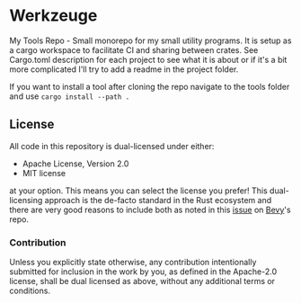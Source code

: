 # Werkzeuge
My Tools Repo - Small monorepo for my small utility programs.
It is setup as a cargo workspace to facilitate CI and sharing between crates.
See Cargo.toml description for each project to see what it is about or if it's a bit more complicated I'll try to add a readme in the project folder.

If you want to install a tool after cloning the repo navigate to the tools folder and use `cargo install --path .`

## License

All code in this repository is dual-licensed under either:

- Apache License, Version 2.0
- MIT license

at your option.
This means you can select the license you prefer!
This dual-licensing approach is the de-facto standard in the Rust ecosystem and there are very good reasons to include both as noted in
this [issue](https://github.com/bevyengine/bevy/issues/2373) on [Bevy](https://bevyengine.org)'s repo.

### Contribution

Unless you explicitly state otherwise, any contribution intentionally submitted
for inclusion in the work by you, as defined in the Apache-2.0 license, shall
be dual licensed as above, without any additional terms or conditions.